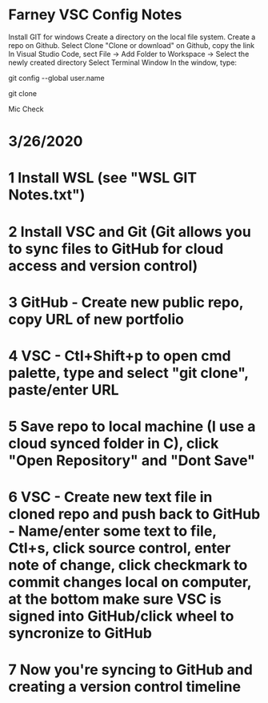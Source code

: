 # Farney VSC Config Notes

Install GIT for windows
Create a directory on the local file system.
Create a repo on Github.
Select Clone "Clone or download" on Github, copy the link
In Visual Studio Code, sect File -> Add Folder to Workspace -> Select the newly created directory
Select Terminal Window
In the window, type:

git config --global user.name <github userID>

git clone <URL from github link copied earlier>

Mic Check

# 3/26/2020
# 1 Install WSL (see "WSL GIT Notes.txt")
# 2 Install VSC and Git (Git allows you to sync files to GitHub for cloud access and version control)
# 3 GitHub - Create new public repo, copy URL of new portfolio
# 4 VSC - Ctl+Shift+p to open cmd palette, type and select "git clone", paste/enter URL
# 5 Save repo to local machine (I use a cloud synced folder in C), click "Open Repository" and "Dont Save"
# 6 VSC - Create new text file in cloned repo and push back to GitHub - Name/enter some text to file, Ctl+s, click source control, enter note of change, click checkmark to commit changes local on computer, at the bottom make sure VSC is signed into GitHub/click wheel to syncronize to GitHub
# 7 Now you're syncing to GitHub and creating a version control timeline
